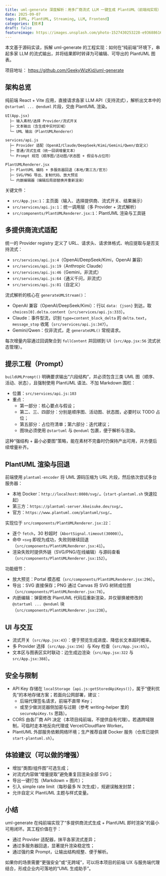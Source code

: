 ```yaml
---
title: uml-generate 深度解析：用多厂商流式 LLM 一键生成 PlantUML（前端纯实现）
date: 2025-09-07
tags: [UML, PlantUML, Streaming, LLM, Frontend]
categories: [技术]
draft: false
featureimage: https://images.unsplash.com/photo-1527430253228-e93688616381?auto=format&fit=crop&w=1600&q=80
---
```


本文基于源码实读，拆解 uml-generate 的工程实现：如何在“纯前端”环境下，串起多家 LLM 的流式输出，并将结果即时转译为可编辑、可导出的 PlantUML 图表。

项目地址： https://github.com/GeekyWizKid/uml-generate

<!--more-->

## 架构总览

纯前端 React + Vite 应用，直接请求各家 LLM API（支持流式），解析出文本中的 `@startuml ... @enduml` 片段，交由 PlantUML 渲染。

```
UI(App.jsx)
  ├─ 输入素材/选择 Provider/流式开关
  ├─ 文本输出（含生成中实时区域）
  └─ UML 输出（PlantUMLRenderer）

services/api.js
  ├─ Provider 适配（OpenAI/Claude/DeepSeek/Kimi/Gemini/Qwen/自定义）
  ├─ 普通/流式生成（统一回调增量文本）
  └─ Prompt 规范（顺序图/活动图/状态图 + 假设与占位符）

PlantUMLRenderer.jsx
  ├─ PlantUML 编码 + 多服务器回退（本地/第三方/官方）
  ├─ SVG/PNG 导出、复制代码、放大预览
  └─ 内嵌编辑器（编辑后局部替换并重新渲染）
```

关键文件：
- `src/App.jsx:1`：主页面（输入、选择提供商、流式开关、结果展示）
- `src/services/api.js:1`：统一调用层（多 Provider + 流式解析）
- `src/components/PlantUMLRenderer.jsx:1`：PlantUML 渲染与工具链

## 多提供商流式适配

统一的 Provider registry 定义了 URL、请求头、请求体格式、响应提取与是否支持流式：
- `src/services/api.js:4`（OpenAI/DeepSeek/Kimi，OpenAI 兼容）
- `src/services/api.js:19`（Anthropic Claude）
- `src/services/api.js:46`（Gemini，非流式）
- `src/services/api.js:64`（通义千问，非流式）
- `src/services/api.js:81`（自定义）

流式解析的核心在 `generateUMLStream()`：
- OpenAI 兼容（OpenAI/DeepSeek/Kimi）：行以 `data: {json}` 到达，取 `choices[0].delta.content`（`src/services/api.js:333`）。
- Claude：事件型流，识别 `type=content_block_delta` 的 `delta.text`，`message_stop` 收尾（`src/services/api.js:347`）。
- Gemini/Qwen：仅非流式，走 `generateUML()` 常规请求。

每次增量内容通过回调聚合到 `fullContent` 并回绑到 UI（`src/App.jsx:56` 流式状态管理）。

## 提示工程（Prompt）

`buildUMLPrompt()` 明确要求输出“六段结构”，并必须包含三类 UML 图（顺序、活动、状态），且强制使用 PlantUML 语法、不加 Markdown 围栏：
- 位置：`src/services/api.js:103`
- 重点：
  - 第一部分：核心要点与假设；
  - 第二、三、四部分：分别是顺序图、活动图、状态图，必要时以 TODO 占位；
  - 第五部分：占位符清单；第六部分：迭代建议；
  - 图块必须使用 `@startuml` 与 `@enduml` 包裹，便于解析与渲染。

这种“强结构 + 最小必要图”策略，能在素材不完备时仍保持产出可用，并方便后续增量补齐。

## PlantUML 渲染与回退

前端使用 `plantuml-encoder` 将 UML 源码压缩为 URL 片段，然后依次尝试多台服务器：
- 本地 Docker：`http://localhost:8080/svg/…`（`start-plantuml.sh` 快速拉起）
- 第三方：`https://plantuml-server.kkeisuke.dev/svg/…`
- 官方：`https://www.plantuml.com/plantuml/svg/…`

实现位于 `src/components/PlantUMLRenderer.jsx:22`：
- 逐个 `fetch`，30 秒超时（`AbortSignal.timeout(30000)`）。
- 命中 `<svg` 即视为成功，失败则继续回退（`src/components/PlantUMLRenderer.jsx:41`）。
- 渲染失败时提供外链（SVG/PNG/在线编辑）与源码查看（`src/components/PlantUMLRenderer.jsx:152`）。

功能细节：
- 放大预览：Portal 模态框（`src/components/PlantUMLRenderer.jsx:296`）。
- 导出：SVG 直接保存；PNG 通过 Canvas 将 SVG 树转成位图（`src/components/PlantUMLRenderer.jsx:78`）。
- 内嵌编辑：弹窗修改 PlantUML 代码后重新渲染，并仅替换被修改的 `@startuml ... @enduml` 块（`src/components/PlantUMLRenderer.jsx:238`）。

## UI 与交互

- 流式开关（`src/App.jsx:43`）：便于预览生成进度、降低长文本超时概率。
- 多 Provider 选择（`src/App.jsx:156`）与 Key 检查（`src/App.jsx:65`）。
- 文本区与图表区实时联动：边生成边渲染（`src/App.jsx:322` 与 `src/App.jsx:388`）。

## 安全与限制

- API Key 存储在 `localStorage`（`api.js:getStoredApiKeys()`），属于“便利优先”的本地存储方案；若面向公网部署，建议：
  - 后端代理签名请求，前端不直带 Key；
  - 或至少做浏览器侧加密与过期（参考 writing-helper 里的 `secureApiKey.ts` 思路）。
- CORS 由各厂商 API 决定（本项目纯前端，不提供自有代理）。若遇跨域限制，可临时走本地反向代理或 Vercel/Cloudflare Worker。
- PlantUML 外部服务依赖网络环境；生产推荐自建 Docker 服务（仓库已提供 `start-plantuml.sh`）。

## 体验建议（可以做的增强）

- 增加“类图/组件图”可选生成；
- 对流式内容做“增量提取”避免重复回渲染全部 SVG；
- 导出一键打包（Markdown + 图片）；
- 引入 simple rate limit（每秒最多 N 次生成），规避误触发封禁；
- 允许自定义 PlantUML 主题与样式变量。

## 小结

uml-generate 在纯前端实现了“多提供商流式生成 + PlantUML 即时渲染”的最小可用闭环。其工程价值在于：
- 通过 Provider 适配器，抹平各家流式差异；
- 通过多服务器回退，显著提升渲染稳定性；
- 通过强约束 Prompt，让输出结构规整、便于解析。

如果你的场景需要“更强安全”或“无跨域”，可以将本项目的前端 UX 与服务端代理结合，形成企业内可落地的“UML 生成助手”。

